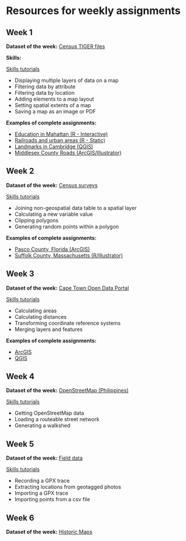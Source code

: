 # Resources for weekly assignments

## Week 1

**Dataset of the week:** [Census TIGER files](https://c-voulgaris.github.io/VIS-2128/week1/dataset-tiger.html)

**Skills:**

[Skills tutorials](https://c-voulgaris.github.io/VIS-2128/week1/skills.html)

* Displaying multiple layers of data on a map
* Filtering data by attribute
* Filtering data by location
* Adding elements to a map layout
* Setting spatial extents of a map
* Saving a map as an image or PDF

**Examples of complete assignments:**

* [Education  in Mahattan (R - Interactive)](https://c-voulgaris.github.io/VIS-2128/week1/examples/nyc-colleges.html)
* [Railroads and urban areas (R - Static)](https://c-voulgaris.github.io/VIS-2128/week1/examples/railway.pdf)
* [Landmarks in Cambridge (QGIS)](https://c-voulgaris.github.io/VIS-2128/week1/examples/cambridge-landmarks.pdf)
* [Middlesex County Roads (ArcGIS/Illustrator)](https://c-voulgaris.github.io/VIS-2128/week1/examples/middlesex-roads.pdf)

## Week 2

**Dataset of the week:** [Census surveys](https://c-voulgaris.github.io/VIS-2128/week2/dataset-census-survey.html)

[Skills tutorials](https://c-voulgaris.github.io/VIS-2128/week2/skills.html)

* Joining non-geospatial data table to a spatial layer
* Calculating a new variable value
* Clipping polygons
* Generating random points within a polygon

**Examples of complete assignments:**

* [Pasco County, Florida (ArcGIS)](https://c-voulgaris.github.io/VIS-2128/week2/examples/makenzie-wenninghoff.pdf)
* [Suffolk County, Massachusetts (R/Illustrator)](https://c-voulgaris.github.io/VIS-2128/week2/examples/sulaya-ranjit.pdf)

## Week 3

**Dataset of the week:** [Cape Town Open Data Portal](https://c-voulgaris.github.io/VIS-2128/week3/dataset-odp.html)

[Skills tutorials](https://c-voulgaris.github.io/VIS-2128/week3/skills.html)

* Calculating areas
* Calculating distances
* Transforming coordinate reference systems
* Merging layers and features

**Examples of complete assignments:**

* [ArcGIS](https://c-voulgaris.github.io/VIS-2128/week3/examples/hliner.pdf)
* [QGIS](https://c-voulgaris.github.io/VIS-2128/week2/examples/mgwiazda.pdf)

## Week 4

**Dataset of the week:** [OpenStreetMap (Philippines)](https://c-voulgaris.github.io/VIS-2128/week4/dataset-osm.html)

[Skills tutorials](https://c-voulgaris.github.io/VIS-2128/week4/skills.html)

* Getting OpenStreetMap data
* Loading a routeable street network
* Generating a walkshed

## Week 5

**Dataset of the week:** [Field data](https://c-voulgaris.github.io/VIS-2128/week5/dataset-field.html)

[Skills tutorials](https://c-voulgaris.github.io/VIS-2128/week5/skills.html)

* Recording a GPX trace
* Extracting locations from geotagged photos
* Importing a GPX trace
* Importing points from a csv file

## Week 6

**Dataset of the week:** [Historic Maps](https://c-voulgaris.github.io/VIS-2128/week6/dataset-historic.html)
